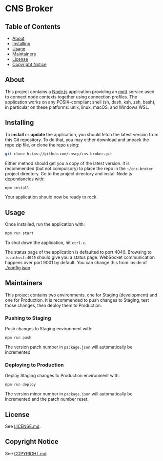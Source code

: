 # CNS Broker

## Table of Contents

- [About](#about)
- [Installing](#installing)
- [Usage](#usage)
- [Maintainers](#maintainers)
- [License](#license)
- [Copyright Notice](#copyright-notice)

## About

This project contains a [Node.js](https://en.wikipedia.org/wiki/Node.js) application providing an [mqtt](https://en.wikipedia.org/wiki/MQTT) service used to connect node contexts together using connection profiles. The application works on any POSIX-compliant shell (sh, dash, ksh, zsh, bash), in particular on these platforms: unix, linux, macOS, and Windows WSL.

## Installing

To **install** or **update** the application, you should fetch the latest version from this Git repository. To do that, you may either download and unpack the repo zip file, or clone the repo using:

```sh
git clone https://github.com/cnscp/cns-broker.git
```

Either method should get you a copy of the latest version. It is recommended (but not compulsory) to place the repo in the `~/cns-broker` project directory. Go to the project directory and install Node.js dependancies with:

```sh
npm install
```

Your application should now be ready to rock.

## Usage

Once installed, run the application with:

```sh
npm run start
```

To shut down the application, hit `ctrl-c`.

The status page of the application is defaulted to port 4040. Browsing to `localhost:4040` should give you a status page. WebSocket communication happens over port 9001 by default. You can change this from inside of [./config.json](./config.json)

## Maintainers

This project contains two environments, one for Staging (development) and one for Production. It is recommended to push changes to Staging, test those changes, then deploy them to Production.

### Pushing to Staging

Push changes to Staging environment with:

```sh
npm run push
```

The version patch number in `package.json` will automatically be incremented.

### Deploying to Production

Deploy Staging changes to Production environment with:

```sh
npm run deploy
```

The version minor number in `package.json` will automatically be incremented and the patch number reset.

## License

See [LICENSE.md](./LICENSE.md).

## Copyright Notice

See [COPYRIGHT.md](./COPYRIGHT.md).

